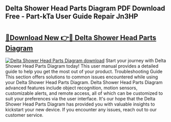 ## Delta Shower Head Parts Diagram PDF Download Free - Part-kTa User Guide Repair Jn3HP

# <h2><a href="http://dfjiput.blite.top/?on=Delta+Shower+Head+Parts+Diagram">🔗Download New 👉🔴 Delta Shower Head Parts Diagram</a></h2>

[![Delta Shower Head Parts Diagram download](https://i.imgur.com/lujVjoI.png)](http://dfjiput.blite.top/?on=Delta+Shower+Head+Parts+Diagram)
Start your journey with Delta Shower Head Parts Diagram today! This user manual provides a detailed guide to help you get the most out of your product. Troubleshooting Guide This section offers solutions to common issues encountered while using your Delta Shower Head Parts Diagram. Delta Shower Head Parts Diagram advanced features include object recognition, motion sensors, customizable alerts, and remote access, all of which can be customized to suit your preferences via the user interface. It's our hope that the Delta Shower Head Parts Diagram has provided you with valuable insights to kickstart your new device. If you encounter any issues, reach out to our customer service.
